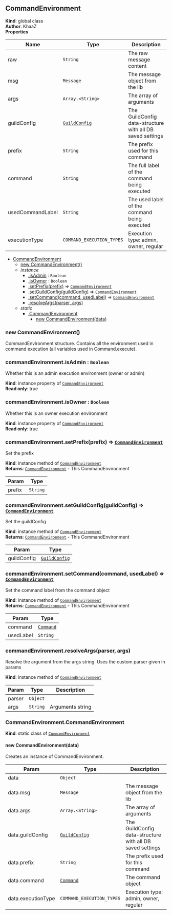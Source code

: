<a name="CommandEnvironment"></a>

## CommandEnvironment
**Kind**: global class  
**Author**: KhaaZ  
**Properties**

| Name | Type | Description |
| --- | --- | --- |
| raw | <code>String</code> | The raw message content |
| msg | <code>Message</code> | The message object from the lib |
| args | <code>Array.&lt;String&gt;</code> | The array of arguments |
| guildConfig | <code>[GuildConfig](Core/GuildConfig)</code> | The GuildConfig data-structure with all DB saved settings |
| prefix | <code>String</code> | The prefix used for this command |
| command | <code>String</code> | The full label of the command being executed |
| usedCommandLabel | <code>String</code> | The used label of the command being executed |
| executionType | <code>COMMAND\_EXECUTION\_TYPES</code> | Execution type: admin, owner, regular |


* [CommandEnvironment](#CommandEnvironment)
    * [new CommandEnvironment()](#new_CommandEnvironment_new)
    * _instance_
        * [.isAdmin](#CommandEnvironment+isAdmin) : <code>Boolean</code>
        * [.isOwner](#CommandEnvironment+isOwner) : <code>Boolean</code>
        * [.setPrefix(prefix)](#CommandEnvironment+setPrefix) ⇒ <code>[CommandEnvironment](Commands/CommandEnvironment)</code>
        * [.setGuildConfig(guildConfig)](#CommandEnvironment+setGuildConfig) ⇒ <code>[CommandEnvironment](Commands/CommandEnvironment)</code>
        * [.setCommand(command, usedLabel)](#CommandEnvironment+setCommand) ⇒ <code>[CommandEnvironment](Commands/CommandEnvironment)</code>
        * [.resolveArgs(parser, args)](#CommandEnvironment+resolveArgs)
    * _static_
        * [.CommandEnvironment](#CommandEnvironment.CommandEnvironment)
            * [new CommandEnvironment(data)](#new_CommandEnvironment.CommandEnvironment_new)

<a name="new_CommandEnvironment_new"></a>

### new CommandEnvironment()
CommandEnvironment structure. Contains all the environment used in command execution (all variables used in Command.execute).

<a name="CommandEnvironment+isAdmin"></a>

### commandEnvironment.isAdmin : <code>Boolean</code>
Whether this is an admin execution environment (owner or admin)

**Kind**: instance property of [<code>CommandEnvironment</code>](#CommandEnvironment)  
**Read only**: true  
<a name="CommandEnvironment+isOwner"></a>

### commandEnvironment.isOwner : <code>Boolean</code>
Whether this is an owner execution environment

**Kind**: instance property of [<code>CommandEnvironment</code>](#CommandEnvironment)  
**Read only**: true  
<a name="CommandEnvironment+setPrefix"></a>

### commandEnvironment.setPrefix(prefix) ⇒ <code>[CommandEnvironment](Commands/CommandEnvironment)</code>
Set the prefix

**Kind**: instance method of [<code>CommandEnvironment</code>](#CommandEnvironment)  
**Returns**: <code>[CommandEnvironment](Commands/CommandEnvironment)</code> - This CommandEnvironment  

| Param | Type |
| --- | --- |
| prefix | <code>String</code> | 

<a name="CommandEnvironment+setGuildConfig"></a>

### commandEnvironment.setGuildConfig(guildConfig) ⇒ <code>[CommandEnvironment](Commands/CommandEnvironment)</code>
Set the guildConfig

**Kind**: instance method of [<code>CommandEnvironment</code>](#CommandEnvironment)  
**Returns**: <code>[CommandEnvironment](Commands/CommandEnvironment)</code> - This CommandEnvironment  

| Param | Type |
| --- | --- |
| guildConfig | <code>[GuildConfig](Core/GuildConfig)</code> | 

<a name="CommandEnvironment+setCommand"></a>

### commandEnvironment.setCommand(command, usedLabel) ⇒ <code>[CommandEnvironment](Commands/CommandEnvironment)</code>
Set the command label from the command object

**Kind**: instance method of [<code>CommandEnvironment</code>](#CommandEnvironment)  
**Returns**: <code>[CommandEnvironment](Commands/CommandEnvironment)</code> - This CommandEnvironment  

| Param | Type |
| --- | --- |
| command | <code>[Command](Commands/Command)</code> | 
| usedLabel | <code>String</code> | 

<a name="CommandEnvironment+resolveArgs"></a>

### commandEnvironment.resolveArgs(parser, args)
Resolve the argument from the args string.
Uses the custom parser given in params

**Kind**: instance method of [<code>CommandEnvironment</code>](#CommandEnvironment)  

| Param | Type | Description |
| --- | --- | --- |
| parser | <code>Object</code> |  |
| args | <code>String</code> | Arguments string |

<a name="CommandEnvironment.CommandEnvironment"></a>

### CommandEnvironment.CommandEnvironment
**Kind**: static class of [<code>CommandEnvironment</code>](#CommandEnvironment)  
<a name="new_CommandEnvironment.CommandEnvironment_new"></a>

#### new CommandEnvironment(data)
Creates an instance of CommandEnvironment.


| Param | Type | Description |
| --- | --- | --- |
| data | <code>Object</code> |  |
| data.msg | <code>Message</code> | The message object from the lib |
| data.args | <code>Array.&lt;String&gt;</code> | The array of arguments |
| data.guildConfig | <code>[GuildConfig](Core/GuildConfig)</code> | The GuildConfig data-structure with all DB saved settings |
| data.prefix | <code>String</code> | The prefix used for this command |
| data.command | <code>[Command](Commands/Command)</code> | The command object |
| data.executionType | <code>COMMAND\_EXECUTION\_TYPES</code> | Execution type: admin, owner, regular |

